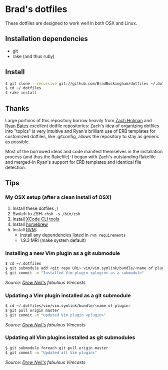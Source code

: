 # Brad's dotfiles

These dotfiles are designed to work well in both OSX and Linux.

## Installation dependencies

* git
* rake (and thus ruby)

## Install

```bash
$ git clone --recursive git://github.com/BradBuckingham/dotfiles ~/.dotfiles
$ cd ~/.dotfiles
$ rake install
```

## Thanks

Large portions of this repository borrow heavily from [Zach Holman](https://github.com/holman/dotfiles) and [Ryan Bates](https://github.com/ryanb/dotfiles) excellent dotfile repositories: Zach's idea of organizing dotfiles into "topics" is very intuitive and Ryan's brilliant use of ERB templates for customized dotfiles, like .gitconfig, allows the repository to stay as generic as possible.

Most of the borrowed ideas and code manifest themselves in the installation process (and thus the Rakefile): I began with Zach's outstanding Rakefile and merged-in Ryan's support for ERB templates and identical file detection.

## Tips

### My OSX setup (after a clean install of OSX)

1. Install these dotfiles ;)
2. Switch to ZSH: `chsh -s /bin/zsh`
3. Install [XCode CLI tools](https://developer.apple.com/downloads)
4. Install [homebrew](https://github.com/mxcl/homebrew/wiki/installation)
5. Install [RVM](https://rvm.io/):
   * Install any dependencies listed in `rvm requirements`
   * 1.9.3 MRI (make system default)


### Installing a new Vim plugin as a git submodule

```bash
$ cd ~/.dotfiles
$ git submodule add <git repo URL> vim/vim.symlink/bundle/<name of plugin>
$ git commit -m "Installed Vim plugin <plugin> as a submodule"
```

_Source: [Drew Neil's](http://vimcasts.org/episodes/synchronizing-plugins-with-git-submodules-and-pathogen/) fabulous Vimcasts_

### Updating a Vim plugin installed as a git submodule

```bash
$ cd ~/.dotfiles/vim/vim.symlink/bundle/<name of plugin>
$ git pull origin master
$ git commit -m "Updated Vim plugin <plugin>"
```

_Source: [Drew Neil's](http://vimcasts.org/episodes/synchronizing-plugins-with-git-submodules-and-pathogen/) fabulous Vimcasts_

### Updating all Vim plugins installed as git submodules

```bash
$ git submodule foreach git pull origin master
$ git commit -m "Updated all Vim plugins"
```

_Source: [Drew Neil's](http://vimcasts.org/episodes/synchronizing-plugins-with-git-submodules-and-pathogen/) fabulous Vimcasts_
